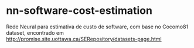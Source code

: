 # nn-software-cost-estimation
Rede Neural para estimativa de custo de software, com base no Cocomo81 dataset, encontrado em http://promise.site.uottawa.ca/SERepository/datasets-page.html

